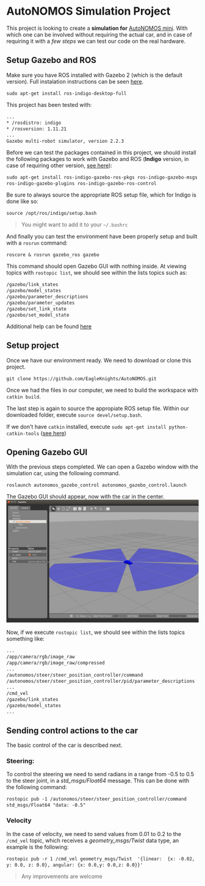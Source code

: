 # AutoNOMOS Simulation Project

This project is looking to create a **simulation for** [AutoNOMOS mini](https://github.com/AutoModelCar/AutoModelCarWiki/wiki). With which one can be involved without requiring the actual car, and in case of requiring it with a *few steps* we can test our code on the real hardware.

## Setup Gazebo and ROS
Make sure you have ROS installed with Gazebo 2 (which is the default version). Full instalation instructions can be seen [here](http://wiki.ros.org/indigo/Installation/Ubuntu).
```
sudo apt-get install ros-indigo-desktop-full
```
This project has been tested with:
```
...
* /rosdistro: indigo
* /rosversion: 1.11.21
...
Gazebo multi-robot simulator, version 2.2.3
```
Before we can test the packages contained in this project, we should install the following packages to work with Gazebo and ROS (**Indigo** version, in case of requiring other version, [see here](https://github.com/ros-simulation/gazebo_ros_pkgs)):
```
sudo apt-get install ros-indigo-gazebo-ros-pkgs ros-indigo-gazebo-msgs ros-indigo-gazebo-plugins ros-indigo-gazebo-ros-control
```
Be sure to always source the appropriate ROS setup file, which for Indigo is done like so:
```
source /opt/ros/indigo/setup.bash
```
> You might want to add it to your `~/.bashrc`

And finally you can test the environment have been properly setup and built with a `rosrun` command:
```
roscore & rosrun gazebo_ros gazebo
```
This command should open Gazebo GUI with nothing inside. At viewing topics with `rostopic list`, we should see within the lists topics such as:
```
/gazebo/link_states
/gazebo/model_states
/gazebo/parameter_descriptions
/gazebo/parameter_updates
/gazebo/set_link_state
/gazebo/set_model_state
```
Additional help can be found [here](https://github.com/ros-simulation/gazebo_ros_pkgs)

## Setup project

Once we have our environment ready. We need to download or clone this project.
```
git clone https://github.com/EagleKnights/AutoNOMOS.git
```
Once we had the files in our computer, we need to build the workspace with `catkin build`. 

The last step is again to source the appropiate ROS setup file. Within our downloaded folder, execute `source devel/setup.bash`.

If we don't have `catkin` installed, execute `sudo apt-get install python-catkin-tools` ([see here](https://answers.ros.org/question/207433/catkin-build-gives-command-not-found/))

## Opening Gazebo GUI

With the previous steps completed. We can open a Gazebo window with the simulation car, using the following command.
```
roslaunch autonomos_gazebo_control autonomos_gazebo_control.launch
```
The Gazebo GUI should appear, now with the car in the center.
![autonomos_gazebo_empty](images/autonomos_gazebo_empty.png)

Now, if we execute `rostopic list`, we should see within the lists topics something like:
```
...
/app/camera/rgb/image_raw
/app/camera/rgb/image_raw/compressed
...
/autonomos/steer/steer_position_controller/command
/autonomos/steer/steer_position_controller/pid/parameter_descriptions
...
/cmd_vel
/gazebo/link_states
/gazebo/model_states
...
```

## Sending control actions to the car

The basic control of the car is described next.

### Steering:
To control the steering we need to send radians in a range from -0.5 to 0.5 to the steer joint, in a *std_msgs/Float64* message. This can be done with the following command:
```
rostopic pub -1 /autonomos/steer/steer_position_controller/command std_msgs/Float64 "data: -0.5"
```
### Velocity
In the case of velocity, we need to send values from 0.01 to 0.2 to the `/cmd_vel` topic, which receives a *geometry_msgs/Twist* data type, an example is the following:
```
rostopic pub -r 1 /cmd_vel geometry_msgs/Twist  '{linear:  {x: -0.02, y: 0.0, z: 0.0}, angular: {x: 0.0,y: 0.0,z: 0.0}}'
```

> Any improvements are welcome
